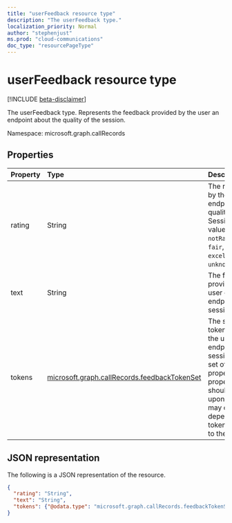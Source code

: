 ```yaml
---
title: "userFeedback resource type"
description: "The userFeedback type."
localization_priority: Normal
author: "stephenjust"
ms.prod: "cloud-communications"
doc_type: "resourcePageType"
---
```


# userFeedback resource type

[!INCLUDE [beta-disclaimer](../../includes/beta-disclaimer.md)]

The userFeedback type. Represents the feedback provided by the user an endpoint about the quality of the session.

Namespace: microsoft.graph.callRecords

## Properties

| Property     | Type        | Description |
|:-------------|:------------|:------------|
|rating|String|The rating provided by the user of this endpoint about the quality of this Session. Possible values are: `notRated`, `bad`, `poor`, `fair`, `good`, `excellent`, `unknownFutureValue`.|
|text|String|The feedback text provided by the user of this endpoint for the session.|
|tokens|[microsoft.graph.callRecords.feedbackTokenSet](callrecords-feedbacktokenset.md)|The set of feedback tokens provided by the user of this endpoint for the session. This is a set of Boolean properties. The property names should not be relied upon since they may change depending on what tokens are offered to the user.|

## JSON representation

The following is a JSON representation of the resource.

<!-- {
  "blockType": "resource",
  "optionalProperties": [

  ],
  "@odata.type": "microsoft.graph.callRecords.userFeedback",
  "baseType": null
}-->

```json
{
  "rating": "String",
  "text": "String",
  "tokens": {"@odata.type": "microsoft.graph.callRecords.feedbackTokenSet"}
}
```

<!-- uuid: 16cd6b66-4b1a-43a1-adaf-3a886856ed98
2019-02-04 14:57:30 UTC -->
<!-- {
  "type": "#page.annotation",
  "description": "userFeedback resource",
  "keywords": "",
  "section": "documentation",
  "tocPath": ""
}-->